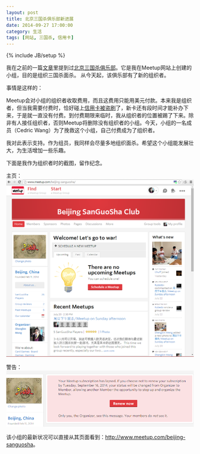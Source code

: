 ```yaml
---
layout: post
title: 北京三国杀俱乐部新进展
date: 2014-09-27 17:00:00
category: 生活
tags: [网站, 三国杀, 信用卡]
---
```

{% include JB/setup %}

我在之前的一篇[文章](/posts/let-us-meet-up/)里提到过[北京三国杀俱乐部](http://www.meetup.com/beijing-sanguosha)。它是我在Meetup网站上创建的小组，目的是组织三国杀面杀。
从今天起，该俱乐部有了新的组织者。

事情是这样的：

<!--more-->

Meetup会对小组的组织者收取费用，而且这费用只能用美元付款。本来我是组织者，但当我需要付费时，恰好碰上[信用卡被盗刷](/posts/several-things-about-credit-card/)了，新卡还有段时间才能补办下来，于是就一直没有付费。到付费期限来临时，我从组织者的位置被踢了下来。除非有人接任组织者，否则Meetup将删除没有组织者的小组。今天，小组的一名成员（Cedric Wang）为了挽救这个小组，自己付费成为了组织者。

我对此表示支持。作为组员，我同样会尽量多地组织面杀。希望这个小组能发展壮大，为生活增加一些乐趣。

下面是我作为组织者时的截图，留作纪念。

主页：
![](/images/2014-09-27-before.png)

警告：
![](/images/2014-09-27-notification.png)

该小组的最新状况可以直接从其页面看到：<http://www.meetup.com/beijing-sanguosha>。
